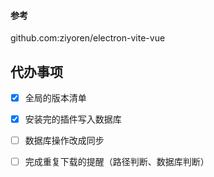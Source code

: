 #### 参考 
github.com:ziyoren/electron-vite-vue

## 代办事项
- [x] 全局的版本清单
- [x] 安装完的插件写入数据库
- [ ] 数据库操作改成同步
- [ ] 完成重复下载的提醒（路径判断、数据库判断）

